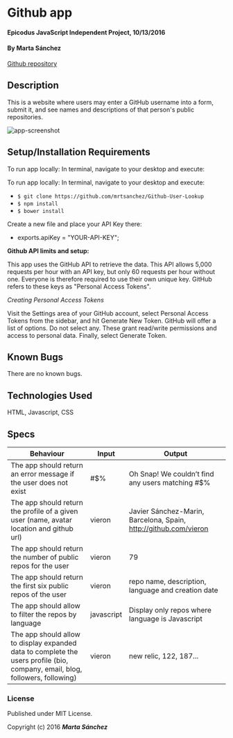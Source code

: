 # Github app

#### Epicodus JavaScript Independent Project, 10/13/2016

#### By **Marta Sánchez**

[Github repository](https://github.com/mrtsanchez/Github-User-Lookup)

## Description

This is a website where users may enter a GitHub username into a form, submit it, and see names and descriptions of that person's public repositories.

![app-screenshot](https://raw.githubusercontent.com/mrtsanchez/Github-User-Lookup/master/img/github-vieron.png)


## Setup/Installation Requirements

To run app locally: In terminal, navigate to your desktop and execute:

To run app locally: In terminal, navigate to your desktop and execute:
  * `$ git clone https://github.com/mrtsanchez/Github-User-Lookup`
  * `$ npm install`
  * `$ bower install`

Create a new file and place your API Key there:

  * exports.apiKey = "YOUR-API-KEY";

**Github API limits and setup:**

This app uses the GitHub API to retrieve the data. This API allows 5,000 requests per hour with an API key, but only 60 requests per hour without one. Everyone is therefore required to use their own unique key. GitHub refers to these keys as "Personal Access Tokens".

*Creating Personal Access Tokens*

Visit the Settings area of your GitHub account, select Personal Access Tokens from the sidebar, and hit Generate New Token. GitHub will offer a list of options. Do not select any. These grant read/write permissions and access to personal data. Finally, select Generate Token.


## Known Bugs

There are no known bugs.

## Technologies Used

HTML, Javascript, CSS

## Specs

| Behaviour  | Input | Output |
| ------------- | ------------- | ------------- |
|The app should return an error message if the user does not exist | #$%  | Oh Snap! We couldn’t find any users matching #$% |
| The app should return the profile of a given user (name, avatar location and github url)  | vieron  | Javier Sánchez-Marin, Barcelona, Spain, http://github.com/vieron  |
| The app should return the number of public repos for the user  | vieron | 79  |
| The app should return the first six public repos of the user  | vieron  | repo name, description, language and creation date  |
| The app should allow to filter the repos by language   | javascript | Display only repos where language is Javascript  |
| The app should allow to display expanded data to complete the users profile (bio, company, email, blog, followers, following)  | vieron  | new relic, 122, 187... |


### License

Published under MIT License.

Copyright (c) 2016 **_Marta Sánchez_**
